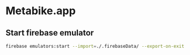 # Metabike.app

## Start firebase emulator

```sh
firebase emulators:start --import=./.firebaseData/ --export-on-exit
```